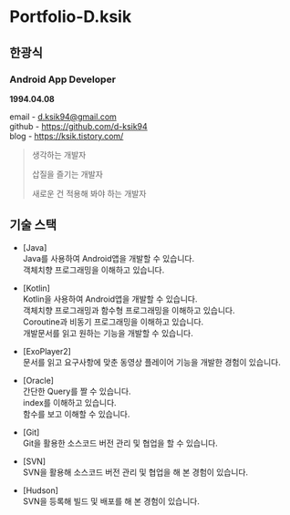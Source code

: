 # Portfolio-D.ksik
## 한광식

### Android App Developer

**1994.04.08**

email - d.ksik94@gmail.com  
github - https://github.com/d-ksik94  
blog - https://ksik.tistory.com/


> 생각하는 개발자  
> 
> 삽질을 즐기는 개발자  
> 
> 새로운 건 적용해 봐야 하는 개발자



## 기술 스택

- [Java]    
  Java를 사용하여 Android앱을 개발할 수 있습니다.  
  객체치향 프로그래밍을 이해하고 있습니다.  
  
- [Kotlin]  
  Kotlin을 사용하여 Android앱을 개발할 수 있습니다.  
  객체치향 프로그래밍과 함수형 프로그래밍을 이해하고 있습니다.    
  Coroutine과 비동기 프로그래밍을 이해하고 있습니다.  
  개발문서를 읽고 원하는 기능을 개발할 수 있습니다. 
  
- [ExoPlayer2]  
  문서를 읽고 요구사항에 맞춘 동영상 플레이어 기능을 개발한 경험이 있습니다.
  
- [Oracle]  
  간단한 Query를 짤 수 있습니다.  
  index를 이해하고 있습니다.   
  함수를 보고 이해할 수 있습니다.  
  
- [Git]    
  Git을 활용한 소스코드 버전 관리 및 협업을 할 수 있습니다.
  
- [SVN]  
  SVN을 활용해 소스코드 버전 관리 및 협업을 해 본 경험이 있습니다.  
  
- [Hudson]    
  SVN을 등록해 빌드 및 배포를 해 본 경험이 있습니다.
  




 
